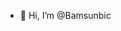 - 👋 Hi, I’m @Bamsunbic

<!---
Bamsunbic/Bamsunbic is a ✨ special ✨ repository because its `README.md` (this file) appears on your GitHub profile.
You can click the Preview link to take a look at your changes.
--->
